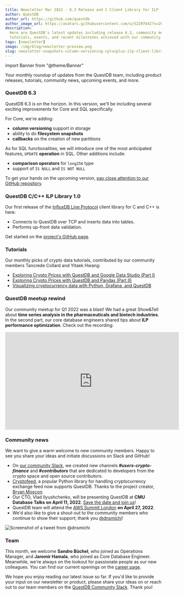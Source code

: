 ```yaml
---
title: Newsletter Mar 2022 - 6.3 Release and C Client Library for ILP
author: QuestDB
author_url: https://github.com/questdb
author_image_url: https://avatars.githubusercontent.com/u/52297642?s=200&v=4
description:
  Here are QuestDB's latest updates including release 6.3, community meetup,
  tutorials, events, and recent milestones achieved with our community
tags: [newsletter]
image: /img/blog/newsletter-preview.png
slug: newsletter-snapshots-column-versioning-cplusplus-ilp-client-library
---
```


import Banner from "@theme/Banner"

<Banner
  alt="Image of QuestDB logo"
  src="/img/blog/newsletter.png"
  width={692}
  height={200}
/>

Your monthly roundup of updates from the QuestDB team, including product
releases, tutorials, community news, upcoming events, and more.

### QuestDB 6.3

QuestDB 6.3 is on the horizon. In this version, we'll be including several
exciting improvements for Core and SQL specifically.

For Core, we're adding:

- **column versioning** support in storage
- ability to do **filesystem snapshots**
- **callbacks** on the creation of new partitions

As for SQL functionalities, we will introduce one of the most anticipated
features, `UPDATE` **operation** in SQL. Other additions include:

- **comparison operators** for `long256` type
- support of `IS NULL` and `IS NOT NULL`

To get your hands on the upcoming version, <a
href="https://github.com/questdb/questdb" rel="nofollow noopener noreferrer"
target="\_blank">pay close attention to our GitHub repository</a>.

### QuestDB C/C++ ILP Library 1.0

Our first release of the
[InfluxDB Line Protocol](/docs/reference/api/ilp/overview/) client library for C
and C++ is here:

- Connects to QuestDB over TCP and inserts data into tables.
- Performs up-front data validation.

Get started on the
[project's GitHub page](https://github.com/questdb/c-questdb-client).

### Tutorials

Our monthly picks of crypto data tutorials, contributed by our community members
Tancrede Collard and Yitaek Hwang:

- [Exploring Crypto Prices with QuestDB and Google Data Studio (Part I)](/blog/2022/02/10/questdb-google-data-studio/)
- [Exploring Crypto Prices with QuestDB and Pandas (Part II)](/blog/2022/03/08/questdb-crypto-pandas/)
- [Visualizing cryptocurrency data with Python, Grafana, and QuestDB](/blog/2022/03/15/cryptocurrency-grafana-questdb/)

### QuestDB meetup rewind

Our community meetup for Q1 2022 was a blast! We had a great Show&Tell about
**time series analysis in the pharmaceuticals and biotech industries**. In the
second part, our core database engineers shared tips about **ILP performance
optimization**. Check out the recording:

<iframe
  width="560"
  height="315"
  src="https://www.youtube.com/embed/KACcvfsy21Q"
  title="YouTube video player"
  frameborder="0"
  allow="accelerometer; autoplay; clipboard-write; encrypted-media; gyroscope; picture-in-picture; web-share"
  allowfullscreen
></iframe>

### Community news

We want to give a warm welcome to new community members. Happy to see you share
your ideas and initiate discussions on Slack and GitHub!

- On [our community Slack](https://slack.questdb.io/), we created new channels
  **_#users-crypto-finance_** and **_#contributors_** that are dedicated to
  developers from the crypto space and open source contributors.
- [Cryptofeed](https://github.com/bmoscon/cryptofeed), a popular Python library
  for handling cryptocurrency exchange feed now supports QuestDB. Thanks to the
  project creator, [Bryan Moscon](https://github.com/bmoscon).
- Our CTO, Vlad Ilyushchenko, will be presenting QuestDB at **CMU Database Talks
  on April 11, 2022**.
  [Save the date and join us](https://db.cs.cmu.edu/events/vaccination-2022-questdb-fast-open-source-time-series-database-vlad-ilyushchenko/)!
- QuestDB team will attend the
  [AWS Summit London](https://aws.amazon.com/events/summits/london/) **on April
  27, 2022**.
- We'd also like to give a shout-out to the community members who continue to
  show their support; thank you
  [@dnsmichi](https://twitter.com/dnsmichi/status/1506013283492548609)!

![Screenshot of a tweet from @dnsmichi](/img/blog/2022-04-05/tweet.png)

### Team

This month, we welcome **Sandro Büchel**, who joined as Operations Manager, and
**Jaromir Hamala**, who joined as Core Database Engineer. Meanwhile, we're
always on the lookout for passionate people as our new colleagues. You can find
our current openings on the [career page](https://questdb.io/careers/).

We hope you enjoy reading our latest issue so far. If you'd like to provide your
input on our newsletter or product, please share your ideas on or reach out to
our team members on the [QuestDB Community Slack](http://slack.questdb.io/).
Thank you!
